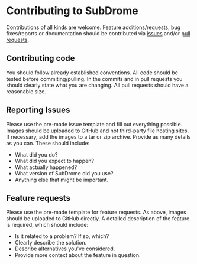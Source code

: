 # Contributing to SubDrome

Contributions of all kinds are welcome.
Feature additions/requests, bug fixes/reports or documentation should be contributed via [issues](https://github.com/Nmstr/SubDrome/issues) and/or [pull requests](https://github.com/Nmstr/SubDrome/pulls).

## Contributing code

You should follow already established conventions.
All code should be tested before commiting/pulling.
In the commits and in pull requests you should clearly state what you are changing.
All pull requests should have a reasonable size.

## Reporting Issues

Please use the pre-made issue template and fill out everything possible.
Images should be uploaded to GitHub and not third-party file hosting sites.
If necessary, add the images to a tar or zip archive.
Provide as many details as you can. These should include:
- What did you do?
- What did you expect to happen?
- What actually happened?
- What version of SubDrome did you use?
- Anything else that might be important.

## Feature requests

Please use the pre-made template for feature requests.
As above, images should be uploaded to GitHub directly.
A detailed description of the feature is required, which should include:
- Is it related to a problem? If so, which?
- Clearly describe the solution.
- Describe alternatives you've considered.
- Provide more context about the feature in question.
